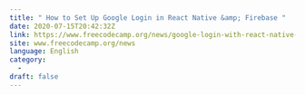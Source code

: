 ```yaml
---
title: " How to Set Up Google Login in React Native &amp; Firebase "
date: 2020-07-15T20:42:32Z
link: https://www.freecodecamp.org/news/google-login-with-react-native-and-firebase/?utm_medium=RSS&utm_source=news.12bit.vn
site: www.freecodecamp.org/news
language: English
category:
  -   
draft: false
---
```

